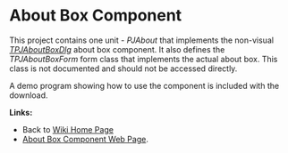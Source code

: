 <a href='Hidden comment: 
$Rev$
$Date$
'></a>

# About Box Component #

This project contains one unit - _PJAbout_ that implements the non-visual _[TPJAboutBoxDlg](TPJAboutBoxDlg.md)_ about box component. It also defines the _TPJAboutBoxForm_ form class that implements the actual about box. This class is not documented and should not be accessed directly.

A demo program showing how to use the component is included with the download.

**Links:**

  * Back to [Wiki Home Page](Welcome.md)
  * [About Box Component Web Page](http://www.delphidabbler.com/software/aboutbox).